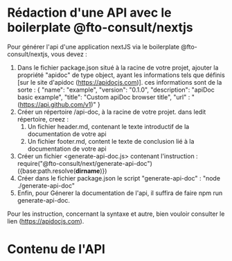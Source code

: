 <!--
 Copyright 2022 @fto-consult/Boris Fouomene. All rights reserved.
 Use of this source code is governed by a BSD-style
 license that can be found in the LICENSE file.
-->

# Rédaction d'une API avec le boilerplate @fto-consult/nextjs

Pour générer l'api d'une application nextJS via le boilerplate @fto-consult/nextjs, vous devez :  

1. Dans le fichier package.json situé à la racine de votre projet, ajouter la propriété "apidoc" de type object, ayant les informations tels que définis [sur le site d'apidoc (https://apidocjs.com)]. ces informations sont de la sorte : 
  {
    "name": "example",
    "version": "0.1.0",
    "description": "apiDoc basic example",
    "title": "Custom apiDoc browser title",
    "url" : "(https://api.github.com/v1)"
  }
3. Créer un répertoire /api-doc, à la racine de votre projet. dans ledit répertoire, creez :
   1. Un fichier header.md, contenant le texte introductif de la documentation de votre api
   2. Un fichier footer.md, content le texte de conclusion lié à la documentation de votre api
4. Créer un fichier <generate-api-doc.js> contenant l'instruction : require("@fto-consult/next/generate-api-doc")({base:path.resolve(__dirname__)})
5. Créer dans le fichier package.json le script "generate-api-doc" : "node ./generate-api-doc"
6. Enfin, pour Génerer la documentation de l'api, il suffira de faire npm run generate-api-doc.

Pour les instruction, concernant la syntaxe et autre, bien vouloir consulter le lien  (https://apidocjs.com).

# Contenu de l'API